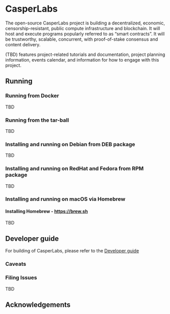# CasperLabs

The open-source CasperLabs project is building a decentralized, economic, censorship-resistant, public compute infrastructure and blockchain. It will host and execute programs popularly referred to as “smart contracts”. It will be trustworthy, scalable, concurrent, with proof-of-stake consensus and content delivery.

(TBD) features project-related tutorials and documentation, project planning information, events calendar, and information for how to engage with this project.

## Running

### Running from Docker

TBD

### Running from the tar-ball
TBD

### Installing and running on Debian from DEB package
TBD

### Installing and running on RedHat and Fedora from RPM package
TBD

### Installing and running on macOS via Homebrew

#### Installing Homebrew - https://brew.sh
TBD

## Developer guide

For building of CasperLabs, please refer to the [Developer guide](DEVELOPER.md)

### Caveats

### Filing Issues

TBD

## Acknowledgements
